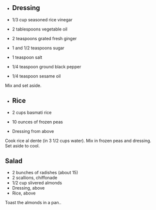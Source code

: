 - ## Dressing

- 1/3 cup seasoned rice vinegar
- 2 tablespoons vegetable oil

- 2 teaspoons grated fresh ginger

- 1 and 1/2 teaspoons sugar

- 1 teaspoon salt

- 1/4 teaspoon ground black pepper

- 1/4 teaspoon sesame oil

 Mix and set aside.

- ## Rice

- 2 cups basmati rice

- 10 ounces of frozen peas

- Dressing from above 

Cook rice al dente (in 3 1/2 cups water). Mix in frozen peas and dressing. Set aside to cool.





Salad
-----

- 2 bunches of radishes (about 15)
- 2 scallions, chiffonade
- 1/2 cup slivered almonds
- Dressing, above
- Rice, above

Toast the almonds in a pan..